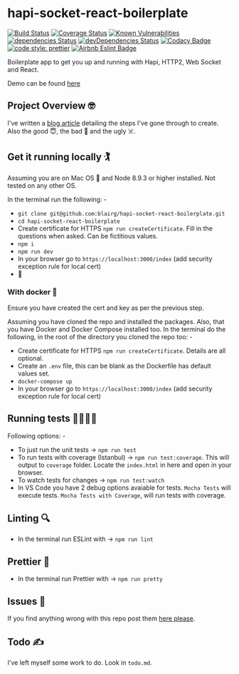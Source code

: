 # hapi-socket-react-boilerplate

[![Build Status](https://travis-ci.org/blairg/hapi-socket-react-boilerplate.svg?branch=master)](https://travis-ci.org/blairg/hapi-socket-react-boilerplate) [![Coverage Status](https://coveralls.io/repos/github/blairg/hapi-socket-react-boilerplate/badge.svg?branch=master)](https://coveralls.io/github/blairg/hapi-socket-react-boilerplate?branch=master) [![Known Vulnerabilities](https://snyk.io/test/github/blairg/hapi-socket-react-boilerplate/badge.svg)](https://snyk.io/test/github/blairg/hapi-socket-react-boilerplate) [![dependencies Status](https://david-dm.org/blairg/hapi-socket-react-boilerplate/status.svg)](https://david-dm.org/blairg/hapi-socket-react-boilerplate) [![devDependencies Status](https://david-dm.org/blairg/hapi-socket-react-boilerplate/dev-status.svg)](https://david-dm.org/blairg/hapi-socket-react-boilerplate?type=dev) [![Codacy Badge](https://api.codacy.com/project/badge/Grade/2fdc21a15a3a4c1480982d0568eeec5a)](https://www.codacy.com/app/blairg/hapi-socket-react-boilerplate?utm_source=github.com&amp;utm_medium=referral&amp;utm_content=blairg/hapi-socket-react-boilerplate&amp;utm_campaign=Badge_Grade) [![code style: prettier](https://img.shields.io/badge/code_style-prettier-ff69b4.svg?style=flat-square)](https://github.com/prettier/prettier)
[![Airbnb Eslint Badge](https://cdn.rawgit.com/revelt/eslint-on-airbnb-base-badge/0c3e46c9/lint-badge.svg)](https://cdn.rawgit.com/revelt/eslint-on-airbnb-base-badge/0c3e46c9/lint-badge.svg)

Boilerplate app to get you up and running with Hapi, HTTP2, Web Socket and React.

Demo can be found [here](https://hapi-boilerplate-docker.herokuapp.com/index)

## Project Overview 🤓

I've written a [blog article](http://hackerlite.xyz/2017/12/13/boilerplate-for-hapi-js-web-socket-http-2-react-and-redux/) detailing the steps I've gone through to create. Also the good 😇, the bad 👿 and the ugly ☠️.

## Get it running locally 🏌️

Assuming you are on Mac OS 🍏 and Node 8.9.3 or higher installed. Not tested on any other OS.

In the terminal run the following: -

* `git clone git@github.com:blairg/hapi-socket-react-boilerplate.git`
* `cd hapi-socket-react-boilerplate`
* Create certificate for HTTPS `npm run createCertificate`. Fill in the questions when asked. Can be fictitious values.
* `npm i`
* `npm run dev`
* In your browser go to `https://localhost:3000/index` (add security exception rule for local cert)
* 👏

### With docker 🐳

Ensure you have created the cert and key as per the previous step.

Assuming you have cloned the repo and installed the packages. Also, that you have Docker and Docker Compose installed too. In the terminal do the following, in the root of the directory you cloned the repo too: -

* Create certificate for HTTPS `npm run createCertificate`. Details are all optional.
* Create an `.env` file, this can be blank as the Dockerfile has default values set.
* `docker-compose up`
* In your browser go to `https://localhost:3000/index` (add security exception rule for local cert)

## Running tests 👩‍🔬👨‍🔬

Following options: -

* To just run the unit tests -> `npm run test`
* To run tests with coverage (Istanbul) -> `npm run test:coverage`. This will output to `coverage` folder. Locate the `index.html` in here and open in your browser.
* To watch tests for changes -> `npm run test:watch`
* In VS Code you have 2 debug options avaiable for tests. `Mocha Tests` will execute tests. `Mocha Tests with Coverage`, will run tests with coverage.

## Linting 🔍

* In the terminal run ESLint with -> `npm run lint`

## Prettier 🙏

* In the terminal run Prettier with -> `npm run pretty`

## Issues 🤒

If you find anything wrong with this repo post them [here please](https://github.com/blairg/hapi-socket-react-boilerplate/issues).

## Todo ✍️

I've left myself some work to do. Look in `todo.md`.
